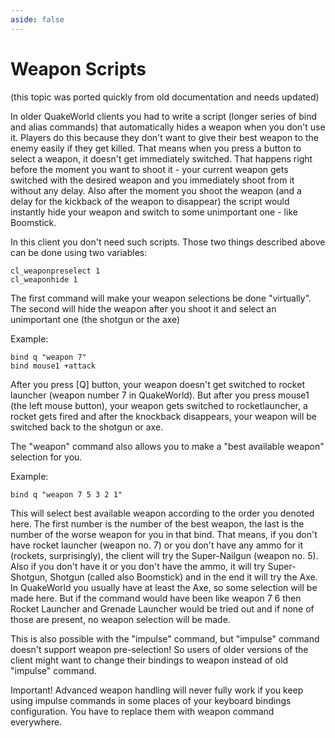 ```yaml
---
aside: false
---
```


# Weapon Scripts

(this topic was ported quickly from old documentation and needs updated)

In older QuakeWorld clients you had to write a script (longer series of bind and alias commands) that automatically hides a weapon when you don't use it. Players do this because they don't want to give their best weapon to the enemy easily if they get killed.
That means when you press a button to select a weapon, it doesn't get immediately switched. That happens right before the moment you want to shoot it - your current weapon gets switched with the desired weapon and you immediately shoot from it without any delay.
Also after the moment you shoot the weapon (and a delay for the kickback of the weapon to disappear) the script would instantly hide your weapon and switch to some unimportant one - like Boomstick.

In this client you don't need such scripts. Those two things described above can be done using two variables:

    cl_weaponpreselect 1
    cl_weaponhide 1

The first command will make your weapon selections be done "virtually". The second will hide the weapon after you shoot it and select an unimportant one (the shotgun or the axe)

Example:

    bind q "weapon 7"
    bind mouse1 +attack

After you press [Q] button, your weapon doesn't get switched to rocket launcher (weapon number 7 in QuakeWorld). But after you press mouse1 (the left mouse button), your weapon gets switched to rocketlauncher, a rocket gets fired and after the knockback disappears, your weapon will be switched back to the shotgun or axe.

The "weapon" command also allows you to make a "best available weapon" selection for you.

Example:

    bind q "weapon 7 5 3 2 1"

This will select best available weapon according to the order you denoted here. The first number is the number of the best weapon, the last is the number of the worse weapon for you in that bind. That means, if you don't have rocket launcher (weapon no. 7) or you don't have any ammo for it (rockets, surprisingly), the client will try the Super-Nailgun (weapon no. 5). Also if you don't have it or you don't have the ammo, it will try Super-Shotgun, Shotgun (called also Boomstick) and in the end it will try the Axe. In QuakeWorld you usually have at least the Axe, so some selection will be made here. But if the command would have been like weapon 7 6 then Rocket Launcher and Grenade Launcher would be tried out and if none of those are present, no weapon selection will be made.

This is also possible with the "impulse" command, but "impulse" command doesn't support weapon pre-selection! So users of older versions of the client might want to change their bindings to weapon instead of old "impulse" command.

Important! Advanced weapon handling will never fully work if you keep using impulse commands in some places of your keyboard bindings configuration. You have to replace them with weapon command everywhere.

